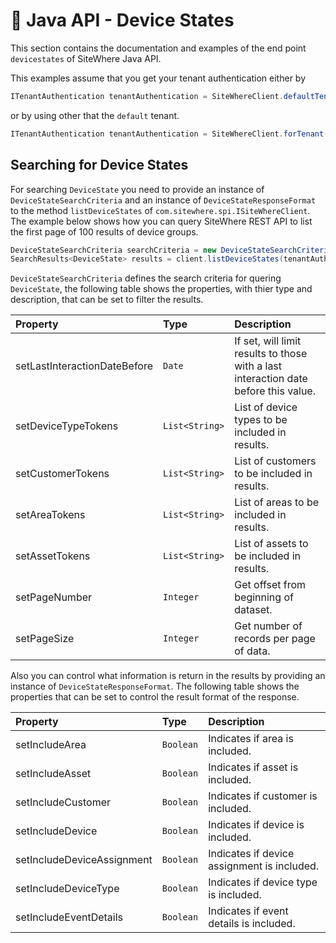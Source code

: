 # :book: Java API - Device States

<Seo/>

This section contains the documentation and examples of the end point `devicestates` of SiteWhere Java API.

This examples assume that you get your tenant authentication either by

```java
ITenantAuthentication tenantAuthentication = SiteWhereClient.defaultTenant();
```

or by using other that the `default` tenant.

```java
ITenantAuthentication tenantAuthentication = SiteWhereClient.forTenant("token", "auth");
```

## Searching for Device States

For searching `DeviceState` you need to provide an instance of `DeviceStateSearchCriteria` and an instance of `DeviceStateResponseFormat` to the method 
`listDeviceStates` of `com.sitewhere.spi.ISiteWhereClient`. The example below shows how you can query SiteWhere REST API to list the first
page of 100 results of device groups.

```java
DeviceStateSearchCriteria searchCriteria = new DeviceStateSearchCriteria(1, 100);
SearchResults<DeviceState> results = client.listDeviceStates(tenantAuthentication, searchCriteria);
```

`DeviceStateSearchCriteria` defines the search criteria for quering `DeviceState`, the following table shows the properties, with 
thier type and description, that can be set to filter the results.

| Property                     | Type           | Description                                                                         |
|:-----------------------------|:---------------|:------------------------------------------------------------------------------------|
| setLastInteractionDateBefore | `Date`         | If set, will limit results to those with a last interaction date before this value. |
| setDeviceTypeTokens          | `List<String>` | List of device types to be included in results.                                     |
| setCustomerTokens            | `List<String>` | List of customers to be included in results.                                        |
| setAreaTokens                | `List<String>` | List of areas to be included in results.                                            |
| setAssetTokens               | `List<String>` | List of assets to be included in results.                                           |
| setPageNumber                | `Integer`      | Get offset from beginning of dataset.                                               |
| setPageSize                  | `Integer`      | Get number of records per page of data.                                             |

Also you can control what information is return in the results by providing an instance of `DeviceStateResponseFormat`.
The following table shows the properties that can be set to control the result format of the response.

| Property                   | Type      | Description                                                    |
|:---------------------------|:----------|:---------------------------------------------------------------|
| setIncludeArea             | `Boolean` | Indicates if area is included.                                 |
| setIncludeAsset            | `Boolean` | Indicates if asset is included.                                |
| setIncludeCustomer         | `Boolean` | Indicates if customer is included.                             |
| setIncludeDevice           | `Boolean` | Indicates if device is included.                               |
| setIncludeDeviceAssignment | `Boolean` | Indicates if device assignment is included.                    |
| setIncludeDeviceType       | `Boolean` | Indicates if device type is included.                          |
| setIncludeEventDetails     | `Boolean` | Indicates if event details is included.                        |
